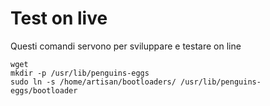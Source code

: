 # Test on live

Questi comandi servono per sviluppare e testare on line

```
wget 
mkdir -p /usr/lib/penguins-eggs
sudo ln -s /home/artisan/bootloaders/ /usr/lib/penguins-eggs/bootloader
```